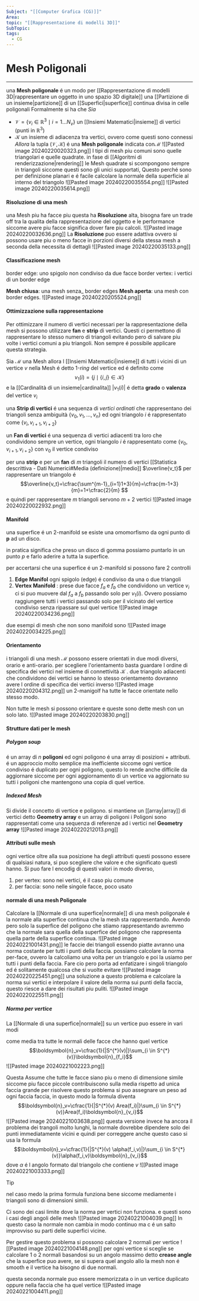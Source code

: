 ```yaml
---
Subject: "[[Computer Grafica (CG)]]"
Area: 
topic: "[[Rappresentazione di modelli 3D]]"
SubTopic: 
tags:
  - CG
---
```


# Mesh Poligonali
---
una __Mesh poligonale__ é un modo per [[Rappresentazione di modelli 3D|rappresentare un oggetto in uno spazio 3D digitale]] una [[Partizione di un insieme|partizione]] di un [[Superfici|superfice]] continua divisa in celle poligonali 
Formalmente si ha che 
_Sia_ 
- $\mathcal{V}= \{ v_i \in \mathbb{R}^{3}\mid i=1\dots N_v \}$ un [[Insiemi Matematici|insieme]] di vertici (punti in $\mathbb{R}^3$)
- $\mathcal{K}$ un insieme di adiacenza tra vertici, ovvero come questi sono connessi
 _Allora_ la tupla $(\mathcal{V,K})$ é una __Mesh poligonale__ indicata con$\mathcal{M}$ 
![[Pasted image 20240220020323.png]]
I tipi di mesh piu comuni sono quelle triangolari e quelle quadrate. 
in fase di [[Algoritmi di renderizzazione|rendering]] le Mesh quadrate si scompongono sempre in triangoli siccome questi sono gli unici supportati, Questo perché sono per definizione planari e é facile calcolare la normale della superficie al interno del triangolo
![[Pasted image 20240220035554.png]]
![[Pasted image 20240220035614.png]]

#### Risoluzione di una mesh
una Mesh piu ha facce piu questa ha __Risoluzione__ alta, bisogna fare un trade off tra la qualita della rappresentazione del oggetto e le performance siccome avere piu facce significa dover fare piu calcoli.
![[Pasted image 20240220032636.png]]
La __Risoluzione__ puo essere adattiva ovvero si possono usare piu o meno facce in porzioni diversi della stessa mesh a seconda della necessita di dettagli
![[Pasted image 20240220035133.png]]

#### Classificazione mesh
border edge: uno spigolo non condiviso da due facce
border vertex: i vertici di un border edge

__Mesh chiusa__: una mesh senza_ border edges
__Mesh aperta__: una mesh con border edges.
 ![[Pasted image 20240220205524.png]]

#### Ottimizzazione sulla rappresentazione 
Per ottimizzare il numero di vertici necessari per la rappresentazione della mesh si possono utilizzare __fan__ e __strip__ di vertici. Questi ci permettono di rappresentare lo stesso numero di triangoli evitando pero di salvare piu volte i vertici comuni a piu triangoli. Non sempre é  possibile applicare questa strategia.


Sia $\mathcal{M}$ una Mesh 
allora l [[Insiemi Matematici|insieme]] di tutti i vicini di un vertice $v$  nella Mesh é detto $1$-_ring_ del vertice ed é  definito come $$v_1(i)=\{j\mid \{ i,j \} \in\mathcal{K}  \}$$ e la [[Cardinalità di un insieme|cardinalita]] $|v_1(i)|$ é detta __grado__ o __valenza__ del vertice $v_i$ 
 

una __Strip di vertici__ é una sequenza di _vertici ordinati_ che rappresentano dei triangoli senza ambiguità $\{ v_0,v_1,\dots,v_n \}$ ed ogni triangolo $i$ é  rappresentato come $\{v_i,v_{i+1},v_{i+2}  \}$

un __Fan di vertici__ é una sequenza di vertici adiacenti tra loro che condividono sempre un vertice, ogni triangolo $i$ é rappresentato come $\{ v_0,v_{i+1},v_{i+2} \}$ con $v_0$ il vertice condiviso

per una __strip__ e per un __fan__ di $m$ triangoli il numero di vertici [[Statistica descrittiva - Dati Numerici#Media (definizione)|medio]] $\overline{v_t}$ per rappresentare un triangolo é $$\overline{v_t}=\cfrac{\sum^{m-1}_{i=1}1+3}{m}=\cfrac{m-1+3}{m}=1+\cfrac{2}{m} $$ e quindi per rappresentare $m$ triangoli servono $m+2$ vertici
![[Pasted image 20240220022932.png]]


#### Manifold
una superfice é un $2$-manifold se esiste una omomorfismo  da ogni punto di $\boldsymbol{p}$ ad un disco.

in pratica significa che  preso un disco di gomma possiamo puntarlo in un punto $p$ e farlo aderire a tutta la superfice.

per accertarsi che una superfice é  un 2-manifold si possono fare 2 controlli
1. __Edge Manifol__ ogni spigolo (edge) é  condiviso da una o due triangoli
2. __Vertex Manifold__ : prese due facce $f_a$ e $f_b$ che condividono un vertice $v_i$ ci si puo muovere dal $f_a$ a $f_b$ passando solo per $v_1(i)$. Ovvero possiamo raggiungere tutti i vertici passando solo per il vicinato del vertice condiviso senza ripassare sul quel vertice
![[Pasted image 20240220034236.png]]

due esempi di mesh che non sono manifold sono
![[Pasted image 20240220034225.png]]

#### Orientamento
i triangoli di una mesh $\mathcal{M}$ possono essere orientati in due modi diversi, orario e anti-orario. 
per scegliere l'orientamento basta guardare l ordine di specifica dei vertici nel insieme di connettività $\mathcal{K}$ .
due triangolo adiacenti che condividono dei vertici se hanno lo stesso orientamento dovranno avere l ordine di specifica dei vertici inverso 
![[Pasted image 20240220204312.png]]
un 2-manigolf ha tutte le facce orientate nello stesso modo.

Non tutte le mesh si possono orientare e queste sono dette mesh con un solo lato. 
![[Pasted image 20240220203830.png]]


#### Strutture dati per le mesh

##### Polygon soup
é  un array di $n$ __poligoni__ ed ogni poligono é  una array di posizioni + attributi.
é  un approccio molto semplice ma inefficiente siccome ogni vertice condiviso é duplicato per ogni poligono, questo lo rende anche difficile da aggiornare siccome per ogni aggiornamento di un vertice va aggiornato su tutti i poligoni che mantengono una copia di quel vertice.

##### Indexed Mesh
Si divide il concetto di vertice e poligono.
si mantiene un [[array|array]] di vertici detto __Geometry array__ e un array di poligoni
i Poligoni sono rappresentati come una sequenza di referenze ad i vertici nel __Geometry array__
![[Pasted image 20240220212013.png]]

#### Attributi sulle mesh
ogni vertice oltre alla sua posizione ha degli attributi questi possono essere di qualsiasi natura, si puo scegliere che valore e che significato questi hanno.
Si puo fare l encodig di questi valori in modo diverso,
1. per vertex: sono nei vertici, é  il caso piu comune 
2. per faccia: sono nelle singole facce, poco usato


#### normale di una mesh Poligonale
Calcolare la [[Normale di una superfice|normale]] di una mesh poligonale é la normale alla superfice continua che la mesh sta rappresentando.
Avendo pero solo la superfice del poligono che stiamo rappresentando avremmo che la normale sara quella della superfice del poligono che rappresenta quella parte della superfice continua.
![[Pasted image 20240221001431.png]]
le faccie dei triangoli essendo piatte avranno una norma costante per tutti i punti della faccia.
possiamo calcolare la norma per-face, ovvero la calcoliamo una volta per un triangolo e poi la usiamo per tutti i punti della faccia. Fare cio pero porta ad enfatizare i singoli triangolo ed é solitamente qualcosa che si vuolte evitare
![[Pasted image 20240220225451.png]]
una soluzione a questo problema e calcolare la norma sui vertici e interpolare il valore della norma sui punti della faccia, questo riesce a dare dei risultati piu puliti. 
![[Pasted image 20240220225511.png]]

##### Norma per vertice
La [[Normale di una superfice|normale]] su un vertice puo essere in vari modi

come media tra tutte le normali delle facce che hanno quel vertice $$\boldsymbol{n}_v=\cfrac{1}{|S^{*}(v)|}\sum_{i \in  S^{*}(v)}\boldsymbol{n}_{f_i}$$
![[Pasted image 20240221002223.png]] 

Questa Assume che tutte le facce siano piu o meno di dimensione simile siccome piu facce piccole contribuiscono sulla media rispetto ad unica faccia grande
per risolvere questo problema si puo assegnare un peso ad ogni faccia faccia, in questo modo la formula diventa $$\boldsymbol{n}_v=\cfrac{1}{|S^{*}(v) Area(f_i)|}\sum_{i \in  S^{*}(v)}Area(f_i)\boldsymbol{n}_{v_i}$$
![[Pasted image 20240221003638.png]]
questa versione invece ha ancora il problema dei trangoli molto lunghi, la normale dovrebbe dipendere solo dei punti immediatamente vicini e quindi per correggere anche questo caso si usa la formula $$\boldsymbol{n}_v=\cfrac{1}{|S^{*}(v) \alpha(f_i,v)|}\sum_{i \in  S^{*}(v)}\alpha(f_i,v)\boldsymbol{n}_{v_i}$$ dove $\alpha$ é l angolo formato dal triangolo che contiene $v$
![[Pasted image 20240221003333.png]]


> [!Tip]
> nel caso medo la prima formula funziona bene siccome mediamente i triangoli sono di dimensioni simili.

Ci sono dei casi limite dove la norma per vertici non funziona. e questi sono i casi degli angoli delle mesh
![[Pasted image 20240221004039.png]]
In questo caso la normale non cambia in modo continuo ma c é un salto improvviso su parti delle superfici vicine.

Per gestire questo problema si possono calcolare 2 normali per vertice 
![[Pasted image 20240221004148.png]]
 per ogni vertice si sceglie se calcolare 1 o 2 normali basandosi su un angolo massimo  detto __crease angle__ che la superfice puo avere, se si supera quel angolo allo la mesh non é smooth e il vertice ha bisogno di due normali.

questa seconda normale puo essere memorizzata o in un vertice duplicato oppure nella faccia che ha quel vertice
![[Pasted image 20240221004411.png]]
 